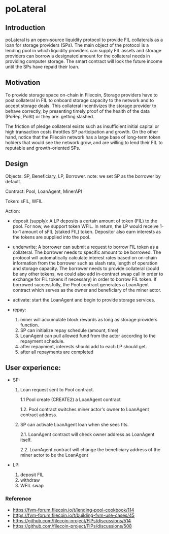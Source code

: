 # poLateral

## Introduction
poLateral is an open-source liquidity protocol to provide FIL collaterals as a loan for storage providers (SPs). The main object of the protocol is a lending pool in which liquidity providers can supply FIL assets and storage providers can borrow a designated amount for the collateral needs in providing computer storage. The smart contract will lock the future income until the SPs have repaid their loan. 

## Motivation
To provide storage space on-chain in Filecoin, Storage providers have to post collateral in FIL to onboard storage capacity to the network and to accept storage deals. This collateral incentivizes the storage provider to behave correctly, by presenting timely proof of the health of the data (PoRep, PoSt) or they are. getting slashed. 

The friction of pledge collateral exists such as insufficient initial capital or high transaction costs throttles SP participation and growth. On the other hand, notice that the Filecoin network has a large base of long-term token holders that would see the network grow, and are willing to lend their FIL to reputable and growth-oriented SPs. 

## Design

Objects: SP, Beneficiary, LP, Borrower. note: we set SP as the borrower by default. 

Contract: Pool, LoanAgent, MinerAPI

Token: sFIL, WFIL

Action:
  
- deposit (supply): A LP deposits a certain amount of token (FIL) to the pool. For now, we support token WFIL. In return, the LP would receive 1-to-1 amount of sFIL (staked FIL) token. Depositor also earn interests as the tokens are supplied into the pool. 
  
- underwrite: A borrower can submit a request to borrow FIL token as a collateral. The borrower needs to specific amount to be borrowed. The protocol will automatically calculate interest rates based on on-chain information from the borrower such as slash rate, length of operation and storage capacity. The borrower needs to provide collateral (could be any other tokens, we could also add in-contract swap call in order to exchange for FIL tokens if necessary) in order to borrow FIL token. If borrowed successfully, the Pool contract generates a LoanAgent contract which serves as the owner and beneficiary of the miner actor. 

- activate: start the LoanAgent and begin to provide storage services. 

- repay:
    1. miner will accumulate block rewards as long as storage providers function.
    2. SP can initialize repay schedule (amount, time)
    3. LoanAgent can pull allowed fund from the actor according to the repayment schedule. 
    4. after repayment, interests should add to each LP should get. 
    5. after all repayments are completed
	
## User experience: 
- SP:
    1. Loan request sent to Pool contract.
    
       1.1 Pool create (CREATE2) a LoanAgent contract 
       
       1.2. Pool contract switches miner actor's owner to LoanAgent contract address. 
       
    2. SP can activate LoanAgent loan when she sees fits.
    
    	2.1. LoanAgent contract will check owner address as LoanAgent itself.
    	
    	2.2. LoanAgent contract will change the beneficiary address of the miner actor to be the
    	LoanAgent
    	
- LP:
    1. deposit FIL
    2. withdraw
    3. WFIL swap


### Reference
- https://fvm-forum.filecoin.io/t/lending-pool-cookbook/114
- https://fvm-forum.filecoin.io/t/building-fvm-use-cases/45
- https://github.com/filecoin-project/FIPs/discussions/514
- https://github.com/filecoin-project/FIPs/discussions/508
